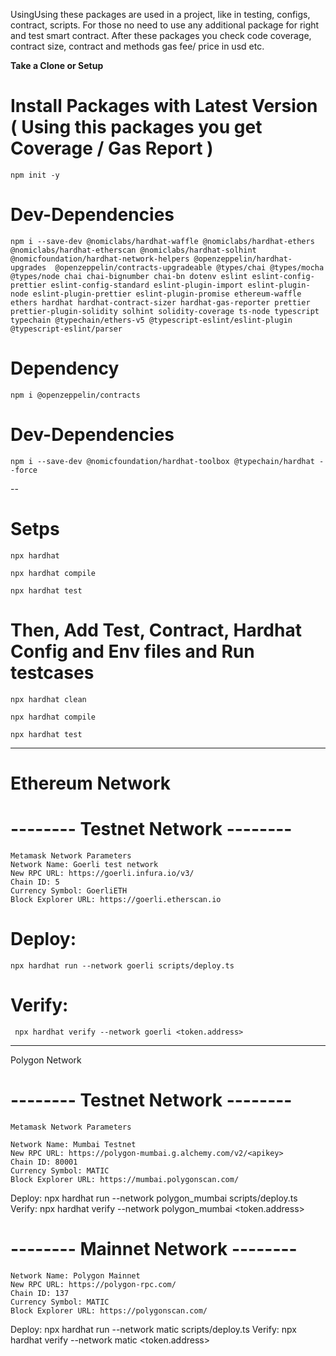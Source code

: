 UsingUsing these packages are used in a project, like in testing, configs, contract, scripts. For those no need to use any additional package for right and test smart contract. After these packages you check code coverage, contract size, contract and methods gas fee/ price in usd etc.

<b> Take a Clone or Setup</b>

# Install Packages with Latest Version ( Using this packages you get Coverage / Gas Report )

    npm init -y

# Dev-Dependencies

    npm i --save-dev @nomiclabs/hardhat-waffle @nomiclabs/hardhat-ethers @nomiclabs/hardhat-etherscan @nomiclabs/hardhat-solhint  @nomicfoundation/hardhat-network-helpers @openzeppelin/hardhat-upgrades  @openzeppelin/contracts-upgradeable @types/chai @types/mocha @types/node chai chai-bignumber chai-bn dotenv eslint eslint-config-prettier eslint-config-standard eslint-plugin-import eslint-plugin-node eslint-plugin-prettier eslint-plugin-promise ethereum-waffle ethers hardhat hardhat-contract-sizer hardhat-gas-reporter prettier prettier-plugin-solidity solhint solidity-coverage ts-node typescript typechain @typechain/ethers-v5 @typescript-eslint/eslint-plugin @typescript-eslint/parser

# Dependency

    npm i @openzeppelin/contracts

# Dev-Dependencies

    npm i --save-dev @nomicfoundation/hardhat-toolbox @typechain/hardhat --force

--

# Setps

    npx hardhat

<!-- Choose script, I choose Typescript -->
<!-- Add .git ignore -->
<!-- No need to install hardhat-toolbox -->

    npx hardhat compile

    npx hardhat test

# Then, Add Test, Contract, Hardhat Config and Env files and Run testcases

    npx hardhat clean

    npx hardhat compile

    npx hardhat test

<!-- After Successfully run test case you can use this setup as per you code/contract -->

---

# Ethereum Network

# -------- Testnet Network --------

    Metamask Network Parameters
    Network Name: Goerli test network
    New RPC URL: https://goerli.infura.io/v3/
    Chain ID: 5
    Currency Symbol: GoerliETH
    Block Explorer URL: https://goerli.etherscan.io

# Deploy:

    npx hardhat run --network goerli scripts/deploy.ts

# Verify:

     npx hardhat verify --network goerli <token.address>

---

Polygon Network

# -------- Testnet Network --------

    Metamask Network Parameters

    Network Name: Mumbai Testnet
    New RPC URL: https://polygon-mumbai.g.alchemy.com/v2/<apikey>
    Chain ID: 80001
    Currency Symbol: MATIC
    Block Explorer URL: https://mumbai.polygonscan.com/

Deploy: npx hardhat run --network polygon_mumbai scripts/deploy.ts
Verify: npx hardhat verify --network polygon_mumbai <token.address>

# -------- Mainnet Network --------

    Network Name: Polygon Mainnet
    New RPC URL: https://polygon-rpc.com/
    Chain ID: 137
    Currency Symbol: MATIC
    Block Explorer URL: https://polygonscan.com/

Deploy: npx hardhat run --network matic scripts/deploy.ts
Verify: npx hardhat verify --network matic <token.address>
